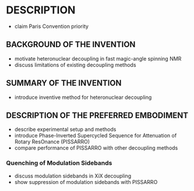 # DESCRIPTION

- claim Paris Convention priority

## BACKGROUND OF THE INVENTION

- motivate heteronuclear decoupling in fast magic-angle spinning NMR
- discuss limitations of existing decoupling methods

## SUMMARY OF THE INVENTION

- introduce inventive method for heteronuclear decoupling

## DESCRIPTION OF THE PREFERRED EMBODIMENT

- describe experimental setup and methods
- introduce Phase-Inverted Supercycled Sequence for Attenuation of Rotary ResOnance (PISSARRO)
- compare performance of PISSARRO with other decoupling methods

### Quenching of Modulation Sidebands

- discuss modulation sidebands in XiX decoupling
- show suppression of modulation sidebands with PISSARRO

